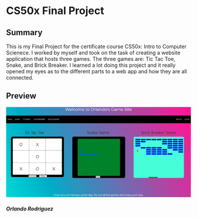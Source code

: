 # CS50x Final Project  

## Summary

This is my Final Project for the certificate course CS50x: Intro to Computer Scienece. I worked by myself and took on the task of creating a website application that hosts three games. The three games are: Tic Tac Toe, Snake, and Brick Breaker. I learned a lot doing this project and it really opened my eyes as to the different parts to a web app and how they are all connected.

## Preview

![alt text](assets/websiteMainPage.png)

##### Orlando Rodriguez